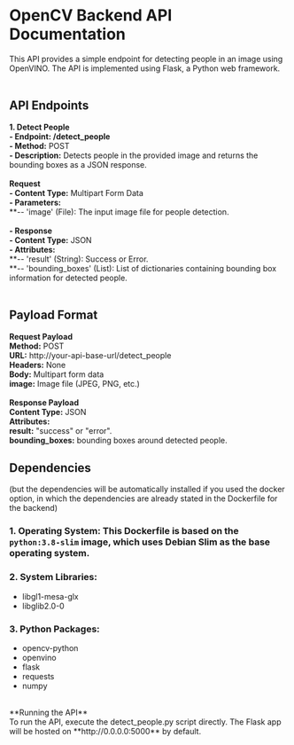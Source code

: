 # OpenCV Backend API Documentation
This API provides a simple endpoint for detecting people in an image using OpenVINO. The API is implemented using Flask, a Python web framework. </br>
</br>
## **API Endpoints** </br>
**1. Detect People** </br>
**- Endpoint: /detect_people** </br>
**- Method:** POST </br>
**- Description:** Detects people in the provided image and returns the bounding boxes as a JSON response. </br>
</br>
**Request** </br>
**- Content Type:** Multipart Form Data </br>
**- Parameters:** </br>
**-- 'image' (File): The input image file for people detection. </br>
</br>
**- Response** </br>
**- Content Type:** JSON </br>
**- Attributes:** </br>
**-- 'result' (String): Success or Error. </br>
**-- 'bounding_boxes' (List): List of dictionaries containing bounding box information for detected people. </br>
</br>
## **Payload Format** </br>

**Request Payload** </br>
**Method:** POST </br>
**URL:** http://your-api-base-url/detect_people </br>
**Headers:** None </br>
**Body:** Multipart form data </br>
**image:** Image file (JPEG, PNG, etc.) </br>
</br>
**Response Payload** </br>
**Content Type:** JSON </br>
**Attributes:** </br>
**result:**  "success" or "error". </br>
**bounding_boxes:** bounding boxes around detected people. </br>

## **Dependencies** </br>
(but the dependencies will be automatically installed if you used the docker option, in which the dependencies are already stated in the Dockerfile for the backend)</br>
### **1. Operating System: This Dockerfile is based on the ```python:3.8-slim``` image, which uses Debian Slim as the base operating system.** </br>
### **2. System Libraries:** </br>
- libgl1-mesa-glx </br>
- libglib2.0-0 </br>
### **3. Python Packages:** </br>
- opencv-python </br>
- openvino </br>
- flask </br>
- requests </br>
- numpy </br>
</br>
**Running the API** </br>
To run the API, execute the detect_people.py script directly. The Flask app will be hosted on **http://0.0.0.0:5000** by default.
